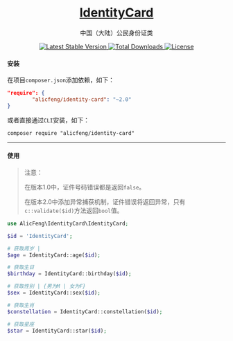 <h1 align="center">
    <a href="https://github.com/alicfeng/identity-card">
        IdentityCard
    </a>
</h1>
<p align="center"> 
    中国（大陆）公民身份证类
</p>
<p align="center">
	<a href="https://packagist.org/packages/alicfeng/identity-card">
    	<img src="https://poser.pugx.org/alicfeng/identity-card/v/stable.svg" alt="Latest Stable Version">
    </a>
    <a href="https://packagist.org/packages/alicfeng/IdentityCard">
        <img src="https://poser.pugx.org/alicfeng/identity-card/d/total.svg" alt="Total Downloads">
    </a>
	<a href="https://packagist.org/packages/alicfeng/identity-card">
    	<img src="https://poser.pugx.org/alicfeng/identity-card/license.svg" alt="License">
    </a>
</p>



#### 安装

在项目`composer.json`添加依赖，如下：

```json
"require": {
        "alicfeng/identity-card": "~2.0"
}
```

或者直接通过`CLI`安装，如下：

```shell
composer require "alicfeng/identity-card"
```



___



#### 使用

> 注意：
>
> 在版本1.0中，证件号码错误都是返回`false`。
>
> 在版本2.0中添加异常捕获机制，证件错误将返回异常，只有`c::validate($id)`方法返回`bool`值。

```php
use AlicFeng\IdentityCard\IdentityCard;

$id = 'IdentityCard';

# 获取周岁 | 
$age = IdentityCard::age($id);

# 获取生日
$birthday = IdentityCard::birthday($id);

# 获取性别 | {男为M | 女为F}
$sex = IdentityCard::sex($id);

# 获取生肖
$constellation = IdentityCard::constellation($id);

# 获取星座
$star = IdentityCard::star($id);
```


